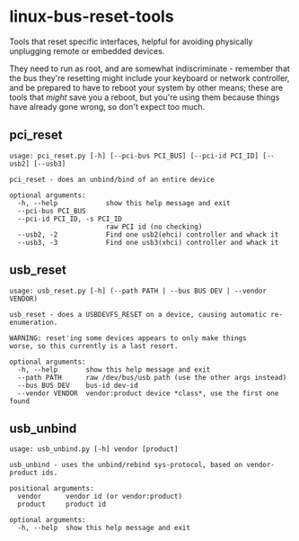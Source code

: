 # linux-bus-reset-tools

Tools that reset specific interfaces, helpful for avoiding physically unplugging remote or embedded devices.

They need to run as root, and are somewhat indiscriminate - remember
that the bus they're resetting might include your keyboard or network
controller, and be prepared to have to reboot your system by other
means; these are tools that *might* save you a reboot, but you're
using them because things have already gone wrong, so don't expect too
much.

## pci_reset

    usage: pci_reset.py [-h] [--pci-bus PCI_BUS] [--pci-id PCI_ID] [--usb2] [--usb3]
    
    pci_reset - does an unbind/bind of an entire device
    
    optional arguments:
      -h, --help            show this help message and exit
      --pci-bus PCI_BUS
      --pci-id PCI_ID, -s PCI_ID
                            raw PCI id (no checking)
      --usb2, -2            Find one usb2(ehci) controller and whack it
      --usb3, -3            Find one usb3(xhci) controller and whack it

## usb_reset

    usage: usb_reset.py [-h] (--path PATH | --bus BUS DEV | --vendor VENDOR)
    
    usb_reset - does a USBDEVFS_RESET on a device, causing automatic re-enumeration.
    
    WARNING: reset'ing some devices appears to only make things
    worse, so this currently is a last resort.
    
    optional arguments:
      -h, --help       show this help message and exit
      --path PATH      raw /dev/bus/usb path (use the other args instead)
      --bus BUS DEV    bus-id dev-id
      --vendor VENDOR  vendor:product device *class*, use the first one found

## usb_unbind

    usage: usb_unbind.py [-h] vendor [product]
    
    usb_unbind - uses the unbind/rebind sys-protocol, based on vendor-product ids.
    
    positional arguments:
      vendor      vendor id (or vendor:product)
      product     product id
    
    optional arguments:
      -h, --help  show this help message and exit
